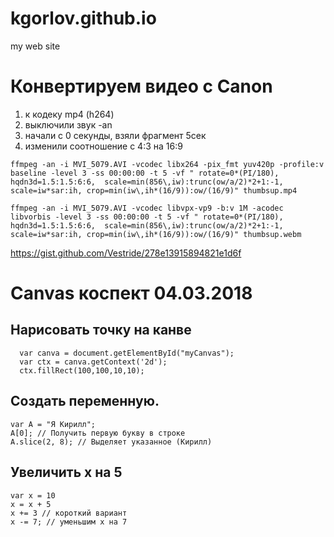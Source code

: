 # kgorlov.github.io
my web site

# Конвертируем видео с Canon

1. к кодеку mp4 (h264)
2. выключили звук -an
3. начали с 0 секунды, взяли фрагмент 5сек
4. изменили соотношение с 4:3 на 16:9

```
ffmpeg -an -i MVI_5079.AVI -vcodec libx264 -pix_fmt yuv420p -profile:v baseline -level 3 -ss 00:00:00 -t 5 -vf " rotate=0*(PI/180), hqdn3d=1.5:1.5:6:6,  scale=min(856\,iw):trunc(ow/a/2)*2+1:-1, scale=iw*sar:ih, crop=min(iw\,ih*(16/9)):ow/(16/9)" thumbsup.mp4
```

```
ffmpeg -an -i MVI_5079.AVI -vcodec libvpx-vp9 -b:v 1M -acodec libvorbis -level 3 -ss 00:00:00 -t 5 -vf " rotate=0*(PI/180), hqdn3d=1.5:1.5:6:6,  scale=min(856\,iw):trunc(ow/a/2)*2+1:-1, scale=iw*sar:ih, crop=min(iw\,ih*(16/9)):ow/(16/9)" thumbsup.webm
```
https://gist.github.com/Vestride/278e13915894821e1d6f


# Canvas коспект 04.03.2018

## Нарисовать точку на канве

```
  var canva = document.getElementById("myCanvas");
  var ctx = canva.getContext('2d');      
  ctx.fillRect(100,100,10,10); 
```

## Создать переменную.

```
var A = "Я Кирилл";
A[0]; // Получить первую букву в строке
A.slice(2, 8); // Выделяет указанное (Кирилл)
```
## Увеличить x на 5

```
var x = 10
x = x + 5
x += 3 // короткий вариант
x -= 7; // уменьшим x на 7
```
